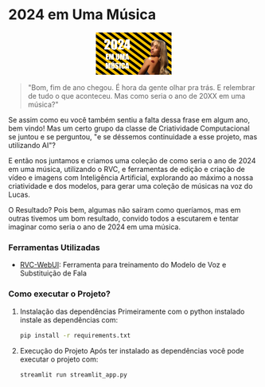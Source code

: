 # 2024 em Uma Música

<p align="center">
  <img src="./assets/images/cover.png" alt="cover" width="30%">
</p>

> "Bom, fim de ano chegou. É hora da gente olhar pra trás. E relembrar de tudo o que aconteceu. Mas como seria o ano de 20XX em uma música?"

Se assim como eu você também sentiu a falta dessa frase em algum ano, bem vindo! Mas um certo grupo da classe de Criatividade Computacional se juntou e se perguntou, "e se déssemos continuidade a esse projeto, mas utilizando AI"?

E então nos juntamos e criamos uma coleção de como seria o ano de 2024 em uma música, utilizando o RVC, e ferramentas de edição e criação de vídeo e imagens com Inteligência Artificial, explorando ao máximo a nossa criatividade e dos modelos, para gerar uma coleção de músicas na voz do Lucas.

O Resultado? Pois bem, algumas não saíram como queríamos, mas em outras tivemos um bom resultado, convido todos a escutarem e tentar imaginar como seria o ano de 2024 em uma música.

### Ferramentas Utilizadas
- [RVC-WebUI](https://github.com/RVC-Project/Retrieval-based-Voice-Conversion-WebUI): Ferramenta para treinamento do Modelo de Voz e Substituição de Fala

### Como executar o Projeto?

1. Instalação das dependências
   Primeiramente com o python instalado instale as dependências com:
   ```sh
   pip install -r requirements.txt
   ```
2. Execução do Projeto
   Após ter instalado as dependências você pode executar o projeto com:
   ```sh
   streamlit run streamlit_app.py
   ```
